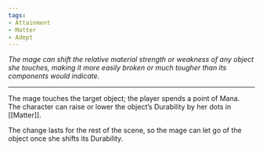 ```yaml
---
tags:
- Attainment
- Matter
- Adept
---
```


_The mage can shift the relative material strength or weakness of any object she touches, making it more easily broken or much tougher than its components would indicate._

---

The mage touches the target object; the player spends a point of Mana.\
The character can raise or lower the object’s Durability by her dots in [[Matter]].

The change lasts for the rest of the scene, so the mage can let go of the object once she shifts its Durability.